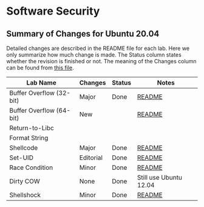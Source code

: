 # Software Security

## Summary of Changes for Ubuntu 20.04

Detailed changes are described in the README file for each lab.
Here we only summarize how much change is made. 
The Status column states whether the revision is finished or not.
The meaning of the Changes column can be found from 
[this file](../common-files/category_of_revision.md).

| Lab Name | Changes | Status |  Notes |
| ---      | ---  | ---   |  ---   |
| Buffer Overflow (32-bit) | Major  | Done | [README](Buffer_Overflow/README.md)
| Buffer Overflow (64-bit) | New  |  | [README](Buffer_Overflow_x64/README.md) 
| Return-to-Libc | |  |
| Format String | | |
| Shellcode | Major | Done | [README](Shellcode/README.md)
| Set-UID  | Editorial | Done | [README](Environment_Variable_and_SetUID/README.md)
| Race Condition | Minor | Done |[README](Race_Condition/README.md) |
| Dirty COW  | None | Done | Still use Ubuntu 12.04
| Shellshock | Minor | Done | [README](Shellshock/README.md)

